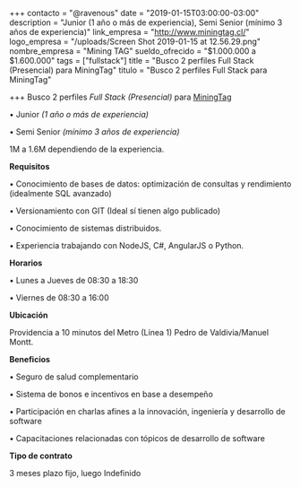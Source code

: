 +++
contacto = "@ravenous"
date = "2019-01-15T03:00:00-03:00"
description = "Junior (1 año o más de experiencia),  Semi Senior (mínimo 3 años de experiencia)"
link_empresa = "http://www.miningtag.cl/"
logo_empresa = "/uploads/Screen Shot 2019-01-15 at 12.56.29.png"
nombre_empresa = "Mining TAG"
sueldo_ofrecido = "$1.000.000 a $1.600.000"
tags = ["fullstack"]
title = "Busco 2 perfiles Full Stack (Presencial) para MiningTag"
titulo = "Busco 2 perfiles Full Stack para MiningTag"

+++
Busco 2 perfiles _Full Stack_ _(Presencial)_ para [MiningTag](www.miningtag.cl)

• Junior _(1 año o más de experiencia)_

• Semi Senior _(mínimo 3 años de experiencia)_

1M a 1.6M dependiendo de la experiencia.

**Requisitos**

• Conocimiento de bases de datos: optimización de consultas y rendimiento (idealmente SQL avanzado)

• Versionamiento con GIT (Ideal sí tienen algo publicado)

• Conocimiento de sistemas distribuidos.

• Experiencia trabajando con NodeJS, C#, AngularJS o Python.

**Horarios**

• Lunes a Jueves de 08:30 a 18:30

• Viernes de 08:30 a 16:00

**Ubicación**

Providencia a 10 minutos del Metro (Línea 1) Pedro de Valdivia/Manuel Montt.

**Beneficios**

• Seguro de salud complementario

• Sistema de bonos e incentivos en base a desempeño

• Participación en charlas afines a la innovación, ingeniería y desarrollo de software

• Capacitaciones relacionadas con tópicos de desarrollo de software

**Tipo de contrato**

3 meses plazo fijo, luego Indefinido
